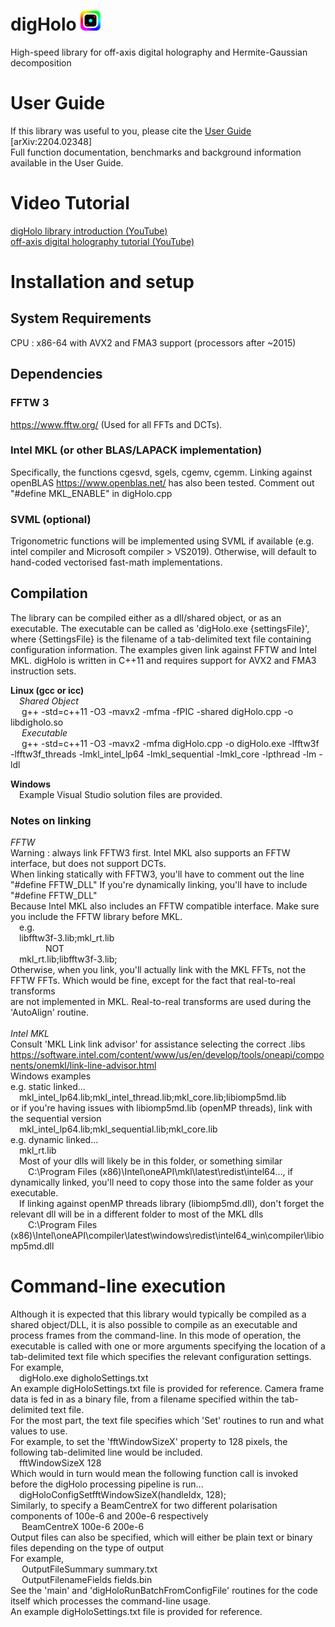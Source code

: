 # digHolo <img src="https://github.com/joelacarpenter/digHolo/blob/doc/DigHoloLogo_64x64.png" height="32" width="32"><br>

High-speed library for off-axis digital holography and Hermite-Gaussian decomposition
# User Guide
If this library was useful to you, please cite the [User Guide](https://arxiv.org/abs/2204.02348) [arXiv:2204.02348] <br>
Full function documentation, benchmarks and background information available in the User Guide.
<br>
# Video Tutorial
[digHolo library introduction (YouTube)](https://youtu.be/rQMfWO2MQJQ)<br>
[off-axis digital holography tutorial (YouTube)](https://youtu.be/9hgQyx1He_U)<br>
# Installation and setup
## System Requirements
CPU : x86-64 with AVX2 and FMA3 support (processors after ~2015) 
## Dependencies
 ### FFTW 3 
https://www.fftw.org/ (Used for all FFTs and DCTs).
### Intel MKL (or other BLAS/LAPACK implementation) 
Specifically, the functions cgesvd, sgels, cgemv, cgemm.
 Linking against openBLAS https://www.openblas.net/ has also been tested. Comment out "#define MKL_ENABLE" in digHolo.cpp  
### SVML (optional) 
Trigonometric functions will be implemented using SVML if available (e.g. intel compiler and Microsoft compiler > VS2019). Otherwise, will default to hand-coded vectorised fast-math implementations. 

## Compilation
The library can be compiled either as a dll/shared object, or as an executable.
The executable can be called as 'digHolo.exe {settingsFile}', where {SettingsFile} is the filename of a tab-delimited text file containing configuration information. 
The examples given link against FFTW and Intel MKL.
 digHolo is written in C++11 and requires support for AVX2 and FMA3 instruction sets.

**Linux (gcc or icc)** <br>
 *Shared Object*<br>
  g++ -std=c++11 -O3 -mavx2 -mfma -fPIC -shared digHolo.cpp -o libdigholo.so<br>
 
*Executable*<br>
  g++ -std=c++11 -O3 -mavx2 -mfma digHolo.cpp -o digHolo.exe -lfftw3f -lfftw3f_threads -lmkl_intel_lp64 -lmkl_sequential -lmkl_core -lpthread -lm -ldl <br>

**Windows** <br>
 Example Visual Studio solution files are provided.

### Notes on linking
*FFTW*  <br>
Warning : always link FFTW3 first. Intel MKL also supports an FFTW interface, but does not support DCTs.<br>
When linking statically with FFTW3, you'll have to comment out the line "#define FFTW_DLL" If you're dynamically linking, you'll have to include "#define FFTW_DLL"<br>
 Because Intel MKL also includes an FFTW compatible interface. Make sure you include the FFTW library before  MKL.<br>
 e.g. <br>
 libfftw3f-3.lib;mkl_rt.lib <br>
    NOT<br>
  mkl_rt.lib;libfftw3f-3.lib;<br>
Otherwise, when you link, you'll actually link with the MKL FFTs, not the FFTW FFTs. Which would be fine, except for the fact that real-to-real transforms <br>are not implemented in MKL. Real-to-real transforms are used during the 'AutoAlign' routine.<br>
<br>
*Intel MKL*<br>
Consult 'MKL Link link advisor' for assistance selecting the correct .libs<br>
https://software.intel.com/content/www/us/en/develop/tools/oneapi/components/onemkl/link-line-advisor.html <br>
Windows examples <br>
e.g. static linked...<br>
 mkl_intel_lp64.lib;mkl_intel_thread.lib;mkl_core.lib;libiomp5md.lib <br>
or if you're having issues with libiomp5md.lib (openMP threads), link with the sequential version <br>
 mkl_intel_lp64.lib;mkl_sequential.lib;mkl_core.lib <br>
e.g. dynamic linked... <br>
 mkl_rt.lib <br>
 Most of your dlls will likely be in this folder, or something similar <br>
  C:\Program Files (x86)\Intel\oneAPI\mkl\latest\redist\intel64\..., if dynamically linked, you'll need to copy those into the same folder as your executable. <br>
 If linking against openMP threads library (libiomp5md.dll), don't forget the relevant dll will be in a different folder to most of the MKL dlls <br>
  C:\Program Files (x86)\Intel\oneAPI\compiler\latest\windows\redist\intel64_win\compiler\libiomp5md.dll <br>

# Command-line execution
Although it is expected that this library would typically be compiled as a shared object/DLL, it is also possible to compile as an executable and process frames from the command-line. In this mode of operation, the executable is called with one or more arguments specifying the location of a tab-delimited text file which specifies the relevant configuration settings. <br>
For example, <br>
 digHolo.exe digholoSettings.txt <br>
An example digHoloSettings.txt file is provided for reference. Camera frame data is fed in as a binary file, from a filename specified within the tab-delimited text file. <br>
For the most part, the text file specifies which 'Set' routines to run and what values to use. <br>
For example, to set the 'fftWindowSizeX' property to 128 pixels, the following tab-delimited line would be included. <br>
 fftWindowSizeX 128 <br>
Which would in turn would mean the following function call is invoked before the digHolo processing pipeline is run... <br>
 digHoloConfigSetfftWindowSizeX(handleIdx, 128); <br>
Similarly, to specify a BeamCentreX for two different polarisation components of 100e-6 and 200e-6 respectively <br>
  BeamCentreX 100e-6 200e-6 <br>
Output files can also be specified, which will either be plain text or binary files depending on the type of output <br>
For example, <br>
  OutputFileSummary summary.txt <br>
  OutputFilenameFields fields.bin <br>
See the 'main' and 'digHoloRunBatchFromConfigFile' routines for the code itself which processes the command-line usage. <br>
An example digHoloSettings.txt file is provided for reference. <br>


